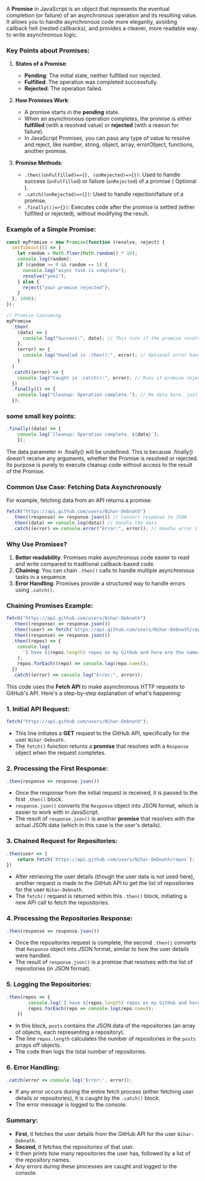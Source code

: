 A **Promise** in JavaScript is an object that represents the eventual completion (or failure) of an asynchronous operation and its resulting value. It allows you to handle asynchronous code more elegantly, avoiding callback hell (nested callbacks), and provides a cleaner, more readable way to write asynchronous logic.


### Key Points about Promises:

1. **States of a Promise**:

   - **Pending**: The initial state, neither fulfilled nor rejected.
   - **Fulfilled**: The operation was completed successfully.
   - **Rejected**: The operation failed.

2. **How Promises Work**:

   - A promise starts in the **pending** state.
   - When an asynchronous operation completes, the promise is either **fulfilled** (with a resolved value) or **rejected** (with a reason for failure).
   - In JavaScript Promises, you can pass any type of value to resolve and reject, like number, string, object, array, errorObject, functions, another promise.

3. **Promise Methods**:
   - `.then((onFulfilled)=>{}, (onRejected)=>{})`: Used to handle success (`onFulfilled`) or failure (`onRejected`) of a promise ( Optional ).
   - `.catch((onRejected)=>{})`: Used to handle rejection/failure of a promise.
   - `.finally(()=>{})`: Executes code after the promise is settled (either fulfilled or rejected), without modifying the result.

### Example of a Simple Promise:

```javascript
const myPromise = new Promise(function (resolve, reject) {
  setTimeout(() => {
    let random = Math.floor(Math.random() * 10);
    console.log(random);
    if (random >= 0 && random <= 5) {
      console.log("async task is complete");
      resolve("yees");
    } else {
      reject("your promise rejected");
    }
  }, 1000);
});

// Promise Consuming
myPromise
  .then(
    (data) => {
      console.log("Success:", data); // This runs if the promise resolves
    },
    (error) => {
      console.log("Handled in .then():", error); // Optional error handler in .then()
    }
  )
  .catch((error) => {
    console.log("Caught in .catch():", error); // Runs if promise rejects and there's no error  handler in .then()
  })
  .finally(() => {
    console.log("Cleanup: Operation complete."); // No data here, just cleanup
  });
```

### some small key points:

```javascript
.finally((data) => {
    console.log(`Cleanup: Operation complete. ${data}`);
    });
```
The data parameter in .finally() will be undefined. This is because .finally() doesn’t receive any arguments, whether the Promise is resolved or rejected. Its purpose is purely to execute cleanup code without access to the result of the Promise.

### Common Use Case: Fetching Data Asynchronously

For example, fetching data from an API returns a promise:

```javascript
fetch("https://api.github.com/users/Nihar-Debnath")
  .then((response) => response.json()) // Convert response to JSON
  .then((data) => console.log(data)) // Handle the data
  .catch((error) => console.error("Error:", error)); // Handle error if the fetch fails
```

### Why Use Promises?

1. **Better readability**: Promises make asynchronous code easier to read and write compared to traditional callback-based code.
2. **Chaining**: You can chain `.then()` calls to handle multiple asynchronous tasks in a sequence.
3. **Error Handling**: Promises provide a structured way to handle errors using `.catch()`.

### Chaining Promises Example:

```javascript
fetch("https://api.github.com/users/Nihar-Debnath")
  .then((response) => response.json())
  .then((user) => fetch(`https://api.github.com/users/Nihar-Debnath/repos`))
  .then((response) => response.json())
  .then((repos) => {
    console.log(
      `I have ${repos.length} repos on my GitHub and here are the names:\n`
    );
    repos.forEach((repo) => console.log(repo.name));
  })
  .catch((error) => console.log("Error:", error));
```

This code uses the **Fetch API** to make asynchronous HTTP requests to GitHub's API. Here's a step-by-step explanation of what's happening:

### 1. **Initial API Request:**

```javascript
fetch("https://api.github.com/users/Nihar-Debnath");
```

- This line initiates a **GET** request to the GitHub API, specifically for the user `Nihar-Debnath`.
- The `fetch()` function returns a **promise** that resolves with a `Response` object when the request completes.

### 2. **Processing the First Response:**

```javascript
.then(response => response.json())
```

- Once the response from the initial request is received, it is passed to the first `.then()` block.
- `response.json()` converts the `Response` object into JSON format, which is easier to work with in JavaScript.
- The result of `response.json()` is another **promise** that resolves with the actual JSON data (which in this case is the user's details).

### 3. **Chained Request for Repositories:**

```javascript
.then(user => {
    return fetch(`https://api.github.com/users/Nihar-Debnath/repos`);
})
```

- After retrieving the user details (though the user data is not used here), another request is made to the GitHub API to get the list of repositories for the user `Nihar-Debnath`.
- The `fetch()` request is returned within this `.then()` block, initiating a new API call to fetch the repositories.

### 4. **Processing the Repositories Response:**

```javascript
.then(response => response.json())
```

- Once the repositories request is complete, the second `.then()` converts that `Response` object into JSON format, similar to how the user details were handled.
- The result of `response.json()` is a promise that resolves with the list of repositories (in JSON format).

### 5. **Logging the Repositories:**

```javascript
.then(repos => {
        console.log(`I have ${repos.length} repos on my GitHub and here are the names:\n`);
        repos.forEach(repo => console.log(repo.name));
    })
```

- In this block, `posts` contains the JSON data of the repositories (an array of objects, each representing a repository).
- The line `repos.length` calculates the number of repositories in the `posts` arrays off objects.
- The code then logs the total number of repositories.

### 6. **Error Handling:**

```javascript
.catch(error => console.log('Error:', error));
```

- If any error occurs during the entire fetch process (either fetching user details or repositories), it is caught by the `.catch()` block.
- The error message is logged to the console.

### Summary:

- **First**, it fetches the user details from the GitHub API for the user `Nihar-Debnath`.
- **Second**, it fetches the repositories of that user.
- It then prints how many repositories the user has, followed by a list of the repository names.
- Any errors during these processes are caught and logged to the console.
